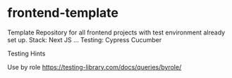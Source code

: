 # frontend-template
Template Repository for all frontend projects with test environment already set up.
Stack: 
Next JS
...
Testing: 
Cypress 
Cucumber 


Testing Hints

Use by role 
https://testing-library.com/docs/queries/byrole/
